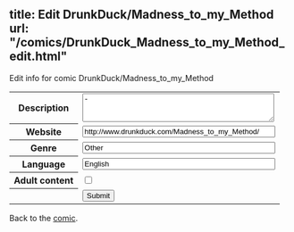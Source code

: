 title: Edit DrunkDuck/Madness_to_my_Method
url: "/comics/DrunkDuck_Madness_to_my_Method_edit.html"
---
Edit info for comic DrunkDuck/Madness_to_my_Method

<form name="comic" action="http://gaepostmail.appspot.com/comic/" method="post">
<table class="comicinfo">
<tr>
<th>Description</th><td><textarea name="description" cols="40" rows="3">-</textarea></td>
</tr>
<tr>
<th>Website</th><td><input type="text" name="url" value="http://www.drunkduck.com/Madness_to_my_Method/" size="40"/></td>
</tr>
<tr>
<th>Genre</th><td><input type="text" name="genre" value="Other" size="40"/></td>
</tr>
<tr>
<th>Language</th><td><input type="text" name="language" value="English" size="40"/></td>
</tr>
<tr>
<th>Adult content</th><td><input type="checkbox" name="adult" value="adult" /></td>
</tr>
<tr>
<th></th><td>
<input type="hidden" name="comic" value="DrunkDuck_Madness_to_my_Method" />
<input type="submit" name="submit" value="Submit" />
</td>
</tr>
</table>
</form>

Back to the [comic](DrunkDuck_Madness_to_my_Method.html).
